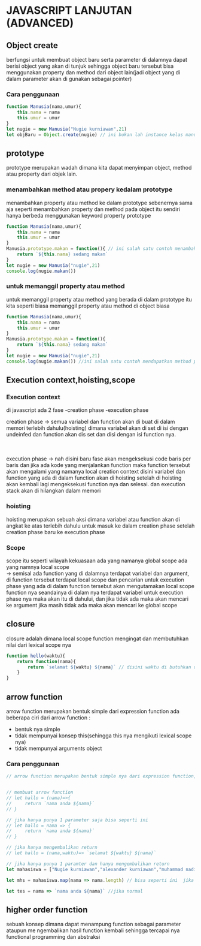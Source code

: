 # JAVASCRIPT LANJUTAN (ADVANCED)

## Object create
berfungsi untuk membuat object baru serta parameter di dalamnya dapat berisi object yang akan di tunjuk sehingga object baru tersebut bisa menggunakan property dan method dari object lain(jadi object yang di dalam parameter akan di gunakan sebagai pointer)

### Cara penggunaan
```js
function Manusia(nama,umur){
    this.nama = nama
    this.umur = umur
}
let nugie = new Manusia("Nugie kurniawan",21)
let objBaru = Object.create(nugie) // ini bukan lah instance kelas manusia tetapi membuat objBaru menjadi object baru yang kosong dan mewarisi properti dan method dari object manusia
```

## prototype
prototype merupakan wadah dimana kita dapat menyimpan object, method atau property dari objek lain.

### menambahkan method atau propery kedalam prototype
menambahkan property atau method ke dalam prototype sebenernya sama aja seperti menambahkan property dan method pada object itu sendiri hanya berbeda menggunakan keyword property prototype
```js
function Manusia(nama,umur){
    this.nama = nama
    this.umur = umur
}
Manusia.prototype.makan = function(){ // ini salah satu contoh menambahkan method
    return `${this.nama} sedang makan`
}
let nugie = new Manusia("nugie",21)
console.log(nugie.makan())
```

### untuk memanggil property atau method
untuk memanggil property atau method yang berada di dalam prototype itu kita seperti biasa memanggil property atau method di object biasa
```js
function Manusia(nama,umur){
    this.nama = nama
    this.umur = umur
}
Manusia.prototype.makan = function(){
    return `${this.nama} sedang makan`
}
let nugie = new Manusia("nugie",21)
console.log(nugie.makan()) //ini salah satu contoh mendapatkan method prototype 
```

## Execution context,hoisting,scope

### Execution context
di javascript ada 2 fase
-creation phase
-execution phase

creation phase -> semua variabel dan function akan di buat di dalam memori terlebih dahulu(hoisting) dimana variabel akan di set di isi dengan undeinfed dan function akan dis set dan disi dengan isi function nya.

<br>
<br>
execution phase -> nah disini baru fase akan mengeksekusi code baris per baris dan jika ada kode yang menjalankan function maka function tersebut akan mengalami yang namanya local creation context disini variabel dan function yang ada di dalam function akan di hoisting setelah di hoisting akan kembali lagi mengeksekusi function nya dan selesai.
dan execution stack akan di hilangkan dalam memori

### hoisting
hoisting merupakan sebuah aksi dimana variabel atau function akan di angkat ke atas terlebih dahulu untuk masuk ke dalam creation phase setelah creation phase baru ke execution phase

### Scope
scope itu seperti wilayah kekuasaan ada yang namanya global scope ada yang namnya local scope <br>
-> semisal ada function yang di dalamnya terdapat variabel dan argument, di function tersebut terdapat local scope dan pencarian untuk execution phase yang ada di dalam function tersebut akan mengutamakan local scope function nya seandainya di dalam nya terdapat variabel untuk execution phase nya maka akan itu di dahului, dan jika tidak ada maka akan mencari ke argument jika masih tidak ada maka akan mencari ke global scope

## closure
closure adalah dimana local scope function mengingat dan membutuhkan nilai dari lexical scope nya 

```js
function hello(waktu){
    return function(nama){
        return `selamat ${waktu} ${nama}` // disini waktu di butuhkan di local scope sehingga mencari di parameter di lexical scope nya
    }
}
```

## arrow function
arrow function merupakan bentuk simple dari expression function ada beberapa ciri dari arrow function :<br>
- bentuk nya simple
- tidak mempunyai konsep this(sehingga this nya mengikuti lexical scope nya)
- tidak mempunyai arguments object

### Cara penggunaan
```js
// arrow function merupakan bentuk simple nya dari expression function, arrow function tidak mempunyai konsep this sendiri sehingga konsep this nya hanya berrdasarkan lexical scope nya bukan disaat function itu di panggil dan tidak mempunyai arguments


// membuat arrow function
// let hallo = (nama)=>{
//     return `nama anda ${nama}`
// }

// jika hanya punya 1 parameter saja bisa seperti ini
// let hallo = nama => {
//     return `nama anda ${nama}`
// }

// jika hanya mengembalikan return 
// let hallo = (nama,waktu)=> `selamat ${waktu} ${nama}`

// jika hanya punya 1 paramter dan hanya mengembalikan return
let mahasiswa = ["Nugie kurniawan","alexander kurniawan","muhammad nadin nugraha"]

let mhs = mahasiswa.map(nama => nama.length) // bisa seperti ini  jika callback

let tes = nama => `nama anda ${nama}` //jika normal
```

## higher order function
sebuah konsep dimana dapat menampung function sebagai parameter ataupun me ngembalikan hasil function kembali sehingga tercapai nya functional programming dan abstraksi